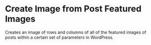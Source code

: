 # Create Image from Post Featured Images

Creates an image of rows and columns of all of the featured images of posts within a certain set of parameters in WordPress.
